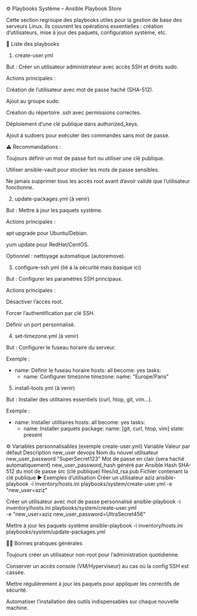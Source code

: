 ⚙️ Playbooks Système – Ansible Playbook Store

Cette section regroupe des playbooks utiles pour la gestion de base des serveurs Linux.
Ils couvrent les opérations essentielles : création d’utilisateurs, mise à jour des paquets, configuration système, etc.

📂 Liste des playbooks
1. create-user.yml

But : Créer un utilisateur administrateur avec accès SSH et droits sudo.

Actions principales :

Création de l’utilisateur avec mot de passe haché (SHA-512).

Ajout au groupe sudo.

Création du répertoire .ssh avec permissions correctes.

Déploiement d’une clé publique dans authorized_keys.

Ajout à sudoers pour exécuter des commandes sans mot de passe.

⚠️ Recommandations :

Toujours définir un mot de passe fort ou utiliser une clé publique.

Utiliser ansible-vault pour stocker les mots de passe sensibles.

Ne jamais supprimer tous les accès root avant d’avoir validé que l’utilisateur fonctionne.

2. update-packages.yml (à venir)

But : Mettre à jour les paquets système.

Actions principales :

apt upgrade pour Ubuntu/Debian.

yum update pour RedHat/CentOS.

Optionnel : nettoyage automatique (autoremove).

3. configure-ssh.yml (lié à la sécurité mais basique ici)

But : Configurer les paramètres SSH principaux.

Actions principales :

Désactiver l’accès root.

Forcer l’authentification par clé SSH.

Définir un port personnalisé.

4. set-timezone.yml (à venir)

But : Configurer le fuseau horaire du serveur.

Exemple :

- name: Définir le fuseau horaire
  hosts: all
  become: yes
  tasks:
    - name: Configurer timezone
      timezone:
        name: "Europe/Paris"

5. install-tools.yml (à venir)

But : Installer des utilitaires essentiels (curl, htop, git, vim…).

Exemple :

- name: Installer utilitaires
  hosts: all
  become: yes
  tasks:
    - name: Installer paquets
      package:
        name: [git, curl, htop, vim]
        state: present

⚙️ Variables personnalisables (exemple create-user.yml)
Variable	Valeur par défaut	Description
new_user	devops	Nom du nouvel utilisateur
new_user_password	"SuperSecret123"	Mot de passe en clair (sera haché automatiquement)
new_user_password_hash	généré par Ansible	Hash SHA-512 du mot de passe
src (clé publique)	files/id_rsa.pub	Fichier contenant la clé publique
▶️ Exemples d’utilisation
Créer un utilisateur aziz
ansible-playbook -i inventory/hosts.ini playbooks/system/create-user.yml -e "new_user=aziz"

Créer un utilisateur avec mot de passe personnalisé
ansible-playbook -i inventory/hosts.ini playbooks/system/create-user.yml \
  -e "new_user=aziz new_user_password=UltraSecret456"

Mettre à jour les paquets système
ansible-playbook -i inventory/hosts.ini playbooks/system/update-packages.yml

🧑‍💻 Bonnes pratiques générales

Toujours créer un utilisateur non-root pour l’administration quotidienne.

Conserver un accès console (VM/Hyperviseur) au cas où la config SSH est cassée.

Mettre régulièrement à jour les paquets pour appliquer les correctifs de sécurité.

Automatiser l’installation des outils indispensables sur chaque nouvelle machine.
